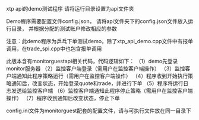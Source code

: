 xtp api的demo测试程序
请将运行目录设置为api文件夹

Demo程序需要配置文件config.json，
请将api文件夹下的config.json文件放入运行目录，
并根据分配的测试账户修改相应的参数

注意：此demo程序为乒乓下单测试demo，除了xtp_api_demo.cpp文件中有报单调用，在trade_spi.cpp中也包含报单调用

此版本含有monitorguestapi相关代码，代码逻辑如下：
（1）demo先登录monitor服务器
（2）监控客户端登录（需用户在监控客户端操作）
（3）监控客户端通知此程序策略运行（需用户在监控客户端操作）
（4）程序收到开始执行策略通知后，改变状态，开始登录quote和trade，并进行下单
（5）程序将运行日志发送给监控客户端
（6）监控客户端通知此程序停止策略（需用户在监控客户端操作）
（7）程序收到通知后改变状态，停止下单

config.ini文件为monitorguest配套的配置文件，请与可执行文件放在同一目录下
